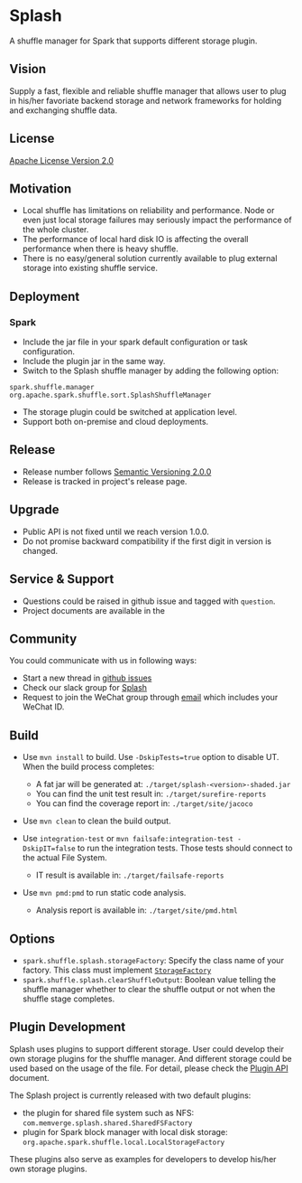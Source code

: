 # Splash

A shuffle manager for Spark that supports different storage plugin.

## Vision
Supply a fast, flexible and reliable shuffle manager that allows user to plug in his/her favoriate backend storage and network frameworks for holding and exchanging shuffle data. 

## License
[Apache License Version 2.0](LICENSE)

## Motivation

*	Local shuffle has limitations on reliability and performance. Node or even just local storage failures may seriously impact the performance of the whole cluster.
*	The performance of local hard disk IO is affecting the overall performance when there is heavy shuffle.
*	There is no easy/general solution currently available to plug external storage into existing 
  shuffle service.

## Deployment
### Spark
* Include the jar file in your spark default configuration or task 
  configuration.
* Include the plugin jar in the same way.
* Switch to the Splash shuffle manager by adding the following option:
```
spark.shuffle.manager org.apache.spark.shuffle.sort.SplashShuffleManager
``` 
* The storage plugin could be switched at application level.
* Support both on-premise and cloud deployments.

## Release
* Release number follows [Semantic Versioning 2.0.0](https://semver.org/#semantic-versioning-200)
* Release is tracked in project's release page.

## Upgrade
* Public API is not fixed until we reach version 1.0.0.
* Do not promise backward compatibility if the first digit in version is changed.

## Service & Support
* Questions could be raised in github issue and tagged with `question`.
* Project documents are available in the

## Community
You could communicate with us in following ways:
* Start a new thread in [github issues](https://github.com/MemVerge/splash/issues)
* Check our slack group for [Splash](https://splash-headquarters.slack.com/)
* Request to join the WeChat group through [email](mailto://cedric.zhuang@memverge.com) 
  which includes your WeChat ID. 

## Build

* Use `mvn install` to build.  Use `-DskipTests=true` option to disable UT.
When the build process completes:
  * A fat jar will be generated at: `./target/splash-<version>-shaded.jar`
  * You can find the unit test result in: `./target/surefire-reports`
  * You can find the coverage report in: `./target/site/jacoco` 

* Use `mvn clean` to clean the build output.

* Use `integration-test` or `mvn failsafe:integration-test -DskipIT=false`
  to run the integration tests.  Those tests should connect to the actual File 
  System.
  * IT result is available in: `./target/failsafe-reports`

* Use `mvn pmd:pmd` to run static code analysis.
  * Analysis report is available in: `./target/site/pmd.html`

## Options
* `spark.shuffle.splash.storageFactory`:
  Specify the class name of your factory.  This class must implement 
  [`StorageFactory`](src/main/java/com/memverge/splash/StorageFactory.java)
* `spark.shuffle.splash.clearShuffleOutput`: Boolean value telling the shuffle
  manager whether to clear the shuffle output or not when the shuffle stage 
  completes.
   
## Plugin Development
Splash uses plugins to support different storage.  User could develop their own
storage plugins for the shuffle manager.  And different storage could be used
based on the usage of the file.  For detail, please check the 
[Plugin API](doc/Plugin_API.md) document.

The Splash project is currently released with two default plugins:
* the plugin for shared file system such as NFS:
  `com.memverge.splash.shared.SharedFSFactory`
* plugin for Spark block manager with local disk storage:
  `org.apache.spark.shuffle.local.LocalStorageFactory`

These plugins also serve as examples for developers to develop his/her own storage plugins.
